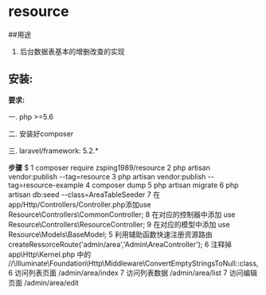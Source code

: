 # resource
##用途
1. 后台数据表基本的增删改查的实现

## 安装:
**要求:**

一. php >=5.6

二. 安装好composer

三. laravel/framework: 5.2.*

**步骤**
$ 1 composer require zsping1989/resource
  2 php artisan vendor:publish --tag=resource
  3 php artisan vendor:publish --tag=resource-example
  4 composer dump
  5 php artisan migrate
  6 php artisan db:seed --class=AreaTableSeeder
  7 在app/Http/Controllers/Controller.php添加use Resource\Controllers\CommonController;
  8 在对应的控制器中添加 use Resource\Controllers\ResourceController;
  9 在对应的模型中添加 use Resource\Models\BaseModel;
  5 利用辅助函数快速注册资源路由  createRessorceRoute('admin/area','Admin\AreaController');
  6 注释掉 app\Http\Kernel.php 中的 //\Illuminate\Foundation\Http\Middleware\ConvertEmptyStringsToNull::class,
  6 访问列表页面 /admin/area/index
  7 访问列表数据 /admin/area/list
  7 访问编辑页面 /admin/area/edit
